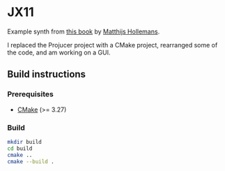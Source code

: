 # JX11

Example synth from [this book](https://leanpub.com/synth-plugin) by [Matthijs Hollemans](https://audiodev.blog/).

I replaced the Projucer project with a CMake project, rearranged some of the code, and am working on a GUI.

## Build instructions

### Prerequisites

- [CMake](https://cmake.org) (>= 3.27)

### Build

```bash
mkdir build
cd build
cmake ..
cmake --build .
```
